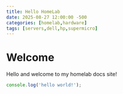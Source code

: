 ```yaml
---
title: Hello HomeLab
date: 2025-08-27 12:00:00 -500
categories: [homelab,hardware]
tags: [servers,dell,hp,supermicro]
---
```


# Welcome

Hello and welcome to my homelab docs site!

```javascript
console.log('hello world!');
```